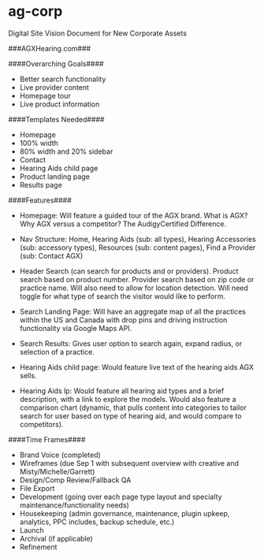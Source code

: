 # ag-corp
Digital Site Vision Document for New Corporate Assets


###AGXHearing.com###

####Overarching Goals####
+ Better search functionality
+ Live provider content
+ Homepage tour
+ Live product information


####Templates Needed####
+ Homepage
+ 100% width
+ 80% width and 20% sidebar
+ Contact
+ Hearing Aids child page
+ Product landing page
+ Results page

####Features####
+ Homepage: Will feature a guided tour of the AGX brand. What is AGX? Why AGX versus a competitor? The AudigyCertified Difference.

+ Nav Structure: Home, Hearing Aids (sub: all types), Hearing Accessories (sub: accessory types), Resources (sub: content pages), Find a Provider (sub: Contact AGX)

+ Header Search (can search for products and or providers). Product search based on product number. Provider search based on zip code or practice name. Will also need to allow for location detection. Will need toggle for what type of search the visitor would like to perform.

+ Search Landing Page: Will have an aggregate map of all the practices within the US and Canada with drop pins and driving instruction functionality via Google Maps API.

+ Search Results: Gives user option to search again, expand radius, or selection of a practice.

+ Hearing Aids child page: Would feature live text of the hearing aids AGX sells.

+ Hearing Aids lp: Would feature all hearing aid types and a brief description, with a link to explore the models. Would also feature a comparison chart (dynamic, that pulls content into categories to tailor search for user based on type of hearing aid, and would compare to competitors).

####Time Frames####
+ Brand Voice (completed)
+ Wireframes (due Sep 1 with subsequent overview with creative and Misty/Michelle/Garrett)
+ Design/Comp
Review/Fallback QA
+ File Export
+ Development (going over each page type layout and specialty maintenance/functionality needs)
+ Housekeeping (admin governance, maintenance, plugin upkeep, analytics, PPC includes, backup schedule, etc.)
+ Launch
+ Archival (if applicable)
+ Refinement

